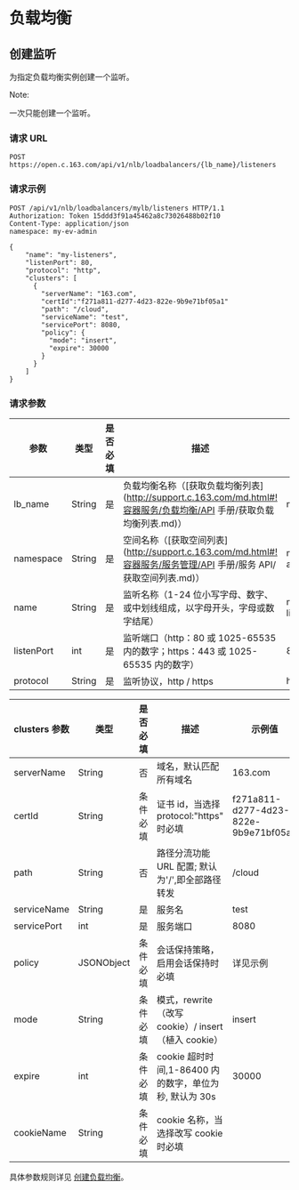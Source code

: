 
# 负载均衡

## 创建监听

为指定负载均衡实例创建一个监听。

<span>Note:</span><div class="alertContent">一次只能创建一个监听。</div>

### 请求 URL

`POST https://open.c.163.com/api/v1/nlb/loadbalancers/{lb_name}/listeners`

### 请求示例

```http
POST /api/v1/nlb/loadbalancers/mylb/listeners HTTP/1.1
Authorization: Token 15ddd3f91a45462a8c73026488b02f10
Content-Type: application/json
namespace: my-ev-admin

{
    "name": "my-listeners",
    "listenPort": 80,
    "protocol": "http",
    "clusters": [
      {
        "serverName": "163.com",
        "certId":"f271a811-d277-4d23-822e-9b9e71bf05a1"
        "path": "/cloud",
        "serviceName": "test",
        "servicePort": 8080,
        "policy": {
          "mode": "insert",
          "expire": 30000
        }
      }
    ]
}
```

### 请求参数

|    参数    |  类型  | 是否必填 |                                      描述                                      |    示例值    |
| ---------- | ------ | -------- | ------------------------------------------------------------------------------ | ------------ |
| lb_name    | String | 是       | 负载均衡名称（[获取负载均衡列表](http://support.c.163.com/md.html#!容器服务/负载均衡/API 手册/获取负载均衡列表.md)）                               | mylb         |
| namespace  | String | 是       | 空间名称（[获取空间列表](http://support.c.163.com/md.html#!容器服务/服务管理/API 手册/服务 API/获取空间列表.md)）                                       | my-ev-admin  |
| name       | String | 是       | 监听名称（1-24 位小写字母、数字、或中划线组成，以字母开头，字母或数字结尾）    | my-listeners |
| listenPort | int    | 是       | 监听端口（http：80 或 1025-65535 内的数字；https：443 或 1025-65535 内的数字） | 80           |
| protocol   | String | 是       | 监听协议，http / https                                                         | https        |

| clusters 参数 |    类型    | 是否必填 |                          描述                          |                示例值                |
| ------------- | ---------- | -------- | ------------------------------------------------------ | ------------------------------------ |
| serverName    | String     | 否       | 域名，默认匹配所有域名                                 | 163.com                              |
| certId        | String     | 条件必填 | 证书 id，当选择 protocol:"https" 时必填                | f271a811-d277-4d23-822e-9b9e71bf05a1 |
| path          | String     | 否       | 路径分流功能 URL 配置; 默认为'/',即全部路径转发        | /cloud                               |
| serviceName   | String     | 是       | 服务名                                                 | test                                 |
| servicePort   | int        | 是       | 服务端口                                               | 8080                                 |
| policy        | JSONObject | 条件必填 | 会话保持策略，启用会话保持时必填                       | 详见示例                             |
| mode          | String     | 条件必填 | 模式，rewrite（改写 cookie）/ insert（植入 cookie）    | insert                               |
| expire        | int        | 条件必填 | cookie 超时时间,1-86400 内的数字，单位为秒, 默认为 30s | 30000                                |
| cookieName    | String     | 条件必填 | cookie 名称，当选择改写 cookie 时必填                  |                                      |

具体参数规则详见 [创建负载均衡](http://support.c.163.com/md.html#!容器服务/负载均衡/使用指南/创建负载均衡.md)。
